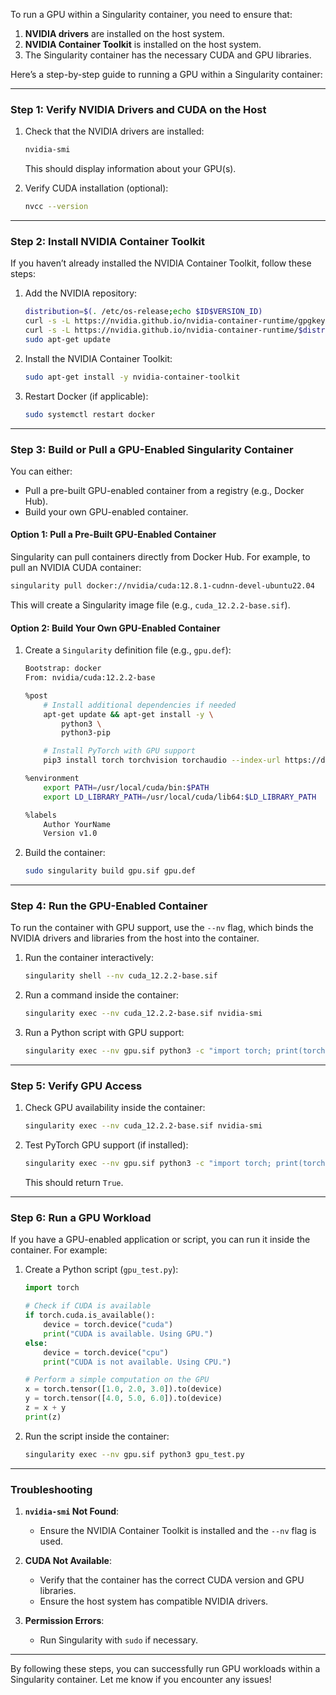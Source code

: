 To run a GPU within a Singularity container, you need to ensure that:

1. **NVIDIA drivers** are installed on the host system.
2. **NVIDIA Container Toolkit** is installed on the host system.
3. The Singularity container has the necessary CUDA and GPU libraries.

Here’s a step-by-step guide to running a GPU within a Singularity container:

---

### **Step 1: Verify NVIDIA Drivers and CUDA on the Host**
1. Check that the NVIDIA drivers are installed:
   ```bash
   nvidia-smi
   ```
   This should display information about your GPU(s).

2. Verify CUDA installation (optional):
   ```bash
   nvcc --version
   ```

---

### **Step 2: Install NVIDIA Container Toolkit**
If you haven’t already installed the NVIDIA Container Toolkit, follow these steps:

1. Add the NVIDIA repository:
   ```bash
   distribution=$(. /etc/os-release;echo $ID$VERSION_ID)
   curl -s -L https://nvidia.github.io/nvidia-container-runtime/gpgkey | sudo apt-key add -
   curl -s -L https://nvidia.github.io/nvidia-container-runtime/$distribution/nvidia-container-runtime.list | sudo tee /etc/apt/sources.list.d/nvidia-container-runtime.list
   sudo apt-get update
   ```

2. Install the NVIDIA Container Toolkit:
   ```bash
   sudo apt-get install -y nvidia-container-toolkit
   ```

3. Restart Docker (if applicable):
   ```bash
   sudo systemctl restart docker
   ```

---

### **Step 3: Build or Pull a GPU-Enabled Singularity Container**
You can either:
- Pull a pre-built GPU-enabled container from a registry (e.g., Docker Hub).
- Build your own GPU-enabled container.

#### **Option 1: Pull a Pre-Built GPU-Enabled Container**
Singularity can pull containers directly from Docker Hub. For example, to pull an NVIDIA CUDA container:
```bash
singularity pull docker://nvidia/cuda:12.8.1-cudnn-devel-ubuntu22.04
```
This will create a Singularity image file (e.g., `cuda_12.2.2-base.sif`).

#### **Option 2: Build Your Own GPU-Enabled Container**
1. Create a `Singularity` definition file (e.g., `gpu.def`):
   ```bash
   Bootstrap: docker
   From: nvidia/cuda:12.2.2-base

   %post
       # Install additional dependencies if needed
       apt-get update && apt-get install -y \
           python3 \
           python3-pip

       # Install PyTorch with GPU support
       pip3 install torch torchvision torchaudio --index-url https://download.pytorch.org/whl/cu118

   %environment
       export PATH=/usr/local/cuda/bin:$PATH
       export LD_LIBRARY_PATH=/usr/local/cuda/lib64:$LD_LIBRARY_PATH

   %labels
       Author YourName
       Version v1.0
   ```

2. Build the container:
   ```bash
   sudo singularity build gpu.sif gpu.def
   ```

---

### **Step 4: Run the GPU-Enabled Container**
To run the container with GPU support, use the `--nv` flag, which binds the NVIDIA drivers and libraries from the host into the container.

1. Run the container interactively:
   ```bash
   singularity shell --nv cuda_12.2.2-base.sif
   ```

2. Run a command inside the container:
   ```bash
   singularity exec --nv cuda_12.2.2-base.sif nvidia-smi
   ```

3. Run a Python script with GPU support:
   ```bash
   singularity exec --nv gpu.sif python3 -c "import torch; print(torch.cuda.is_available())"
   ```

---

### **Step 5: Verify GPU Access**
1. Check GPU availability inside the container:
   ```bash
   singularity exec --nv cuda_12.2.2-base.sif nvidia-smi
   ```

2. Test PyTorch GPU support (if installed):
   ```bash
   singularity exec --nv gpu.sif python3 -c "import torch; print(torch.cuda.is_available())"
   ```
   This should return `True`.

---

### **Step 6: Run a GPU Workload**
If you have a GPU-enabled application or script, you can run it inside the container. For example:

1. Create a Python script (`gpu_test.py`):
   ```python
   import torch

   # Check if CUDA is available
   if torch.cuda.is_available():
       device = torch.device("cuda")
       print("CUDA is available. Using GPU.")
   else:
       device = torch.device("cpu")
       print("CUDA is not available. Using CPU.")

   # Perform a simple computation on the GPU
   x = torch.tensor([1.0, 2.0, 3.0]).to(device)
   y = torch.tensor([4.0, 5.0, 6.0]).to(device)
   z = x + y
   print(z)
   ```

2. Run the script inside the container:
   ```bash
   singularity exec --nv gpu.sif python3 gpu_test.py
   ```

---

### **Troubleshooting**
1. **`nvidia-smi` Not Found**:
   - Ensure the NVIDIA Container Toolkit is installed and the `--nv` flag is used.

2. **CUDA Not Available**:
   - Verify that the container has the correct CUDA version and GPU libraries.
   - Ensure the host system has compatible NVIDIA drivers.

3. **Permission Errors**:
   - Run Singularity with `sudo` if necessary.

---

By following these steps, you can successfully run GPU workloads within a Singularity container. Let me know if you encounter any issues!
